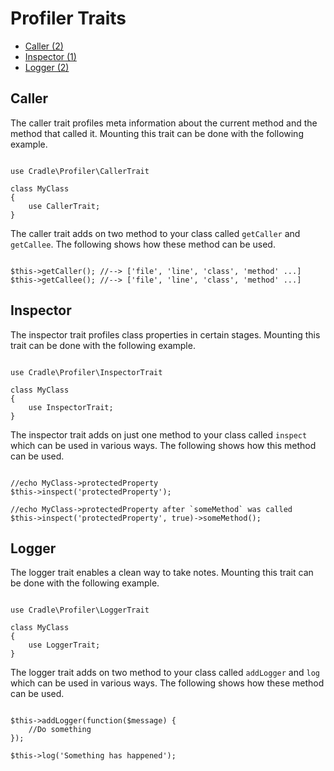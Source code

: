 # Profiler Traits
 - [Caller (2)](#caller)
 - [Inspector (1)](#inspector)
 - [Logger (2)](#logger)

<a name="#caller"></a>
## Caller

The caller trait profiles meta information about the current method and the
method that called it. Mounting this trait can be done with the following
example.

```

use Cradle\Profiler\CallerTrait

class MyClass
{
    use CallerTrait;
}

```

The caller trait adds on two method to your class called `getCaller` and
`getCallee`. The following shows how these method can be used.

```

$this->getCaller(); //--> ['file', 'line', 'class', 'method' ...]
$this->getCallee(); //--> ['file', 'line', 'class', 'method' ...]

```


<a name="#inspector"></a>
## Inspector

The inspector trait profiles class properties in certain stages. Mounting
this trait can be done with the following example.

```

use Cradle\Profiler\InspectorTrait

class MyClass
{
    use InspectorTrait;
}

```

The inspector trait adds on just one method to your class called `inspect`
which can be used in various ways. The following shows how this method can be
used.

```

//echo MyClass->protectedProperty
$this->inspect('protectedProperty');

//echo MyClass->protectedProperty after `someMethod` was called
$this->inspect('protectedProperty', true)->someMethod();

```

<a name="#caller"></a>
## Logger

The logger trait enables a clean way to take notes. Mounting
this trait can be done with the following example.

```

use Cradle\Profiler\LoggerTrait

class MyClass
{
    use LoggerTrait;
}

```

The logger trait adds on two method to your class called `addLogger` and `log`
which can be used in various ways. The following shows how these method can be
used.

```

$this->addLogger(function($message) {
    //Do something
});

$this->log('Something has happened');

```
